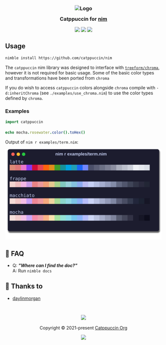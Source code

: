 <h3 align="center">
	<img src="https://raw.githubusercontent.com/catppuccin/catppuccin/main/assets/logos/exports/1544x1544_circle.png" width="100" alt="Logo"/><br/>
	<img src="https://raw.githubusercontent.com/catppuccin/catppuccin/main/assets/misc/transparent.png" height="30" width="0px"/>
	Catppuccin for <a href="https://github.com/nim-lang/nim">nim</a>
	<img src="https://raw.githubusercontent.com/catppuccin/catppuccin/main/assets/misc/transparent.png" height="30" width="0px"/>
</h3>

<p align="center">
	<a href="https://github.com/catppuccin/nim/stargazers"><img src="https://img.shields.io/github/stars/catppuccin/nim?colorA=363a4f&colorB=b7bdf8&style=for-the-badge"></a>
	<a href="https://github.com/catppuccin/nim/issues"><img src="https://img.shields.io/github/issues/catppuccin/nim?colorA=363a4f&colorB=f5a97f&style=for-the-badge"></a>
	<a href="https://github.com/catppuccin/nim/contributors"><img src="https://img.shields.io/github/contributors/catppuccin/nim?colorA=363a4f&colorB=a6da95&style=for-the-badge"></a>
</p>


## Usage

```sh
nimble install https://github.com/catppuccin/nim
```

The `catppuccin` nim library was designed to interface with [`treeform/chroma`](https://github.com/treeform/chroma), however it is not required for basic usage. Some of the basic color types and transformations have been ported from `chroma`

If you do wish to access `catppuccin` colors alongside `chroma` compile with `-d:inheritChroma` (see `./examples/use_chroma.nim`) to use the color types defined by `chroma`.

### Examples

```nim
import catppuccin

echo mocha.rosewater.color().toHex()
```

Output of `nim r examples/term.nim`:

![example screenshot](./assets/term.svg)


<!-- this section is optional -->
## 🙋 FAQ

-	Q: **_"Where can I find the doc?"_**\
	A: Run `nimble docs`

## 💝 Thanks to

- [daylinmorgan](https://github.com/daylinmorgan)

&nbsp;

<p align="center">
	<img src="https://raw.githubusercontent.com/catppuccin/catppuccin/main/assets/footers/gray0_ctp_on_line.svg?sanitize=true" />
</p>

<p align="center">
	Copyright &copy; 2021-present <a href="https://github.com/catppuccin" target="_blank">Catppuccin Org</a>
</p>

<p align="center">
	<a href="https://github.com/catppuccin/catppuccin/blob/main/LICENSE"><img src="https://img.shields.io/static/v1.svg?style=for-the-badge&label=License&message=MIT&logoColor=d9e0ee&colorA=363a4f&colorB=b7bdf8"/></a>
</p>
